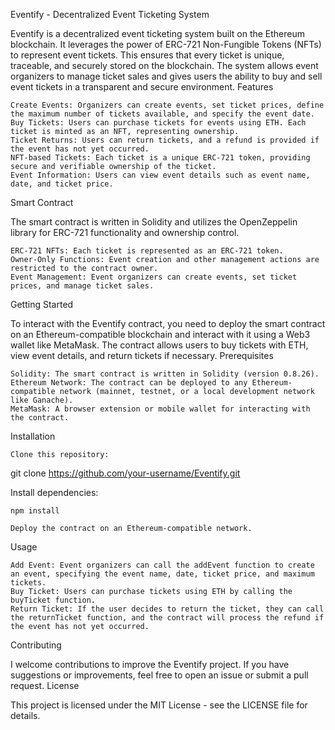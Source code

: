 Eventify - Decentralized Event Ticketing System

Eventify is a decentralized event ticketing system built on the Ethereum blockchain. It leverages the power of ERC-721 Non-Fungible Tokens (NFTs) to represent event tickets. This ensures that every ticket is unique, traceable, and securely stored on the blockchain. The system allows event organizers to manage ticket sales and gives users the ability to buy and sell event tickets in a transparent and secure environment.
Features

    Create Events: Organizers can create events, set ticket prices, define the maximum number of tickets available, and specify the event date.
    Buy Tickets: Users can purchase tickets for events using ETH. Each ticket is minted as an NFT, representing ownership.
    Ticket Returns: Users can return tickets, and a refund is provided if the event has not yet occurred.
    NFT-based Tickets: Each ticket is a unique ERC-721 token, providing secure and verifiable ownership of the ticket.
    Event Information: Users can view event details such as event name, date, and ticket price.

Smart Contract

The smart contract is written in Solidity and utilizes the OpenZeppelin library for ERC-721 functionality and ownership control.

    ERC-721 NFTs: Each ticket is represented as an ERC-721 token.
    Owner-Only Functions: Event creation and other management actions are restricted to the contract owner.
    Event Management: Event organizers can create events, set ticket prices, and manage ticket sales.

Getting Started

To interact with the Eventify contract, you need to deploy the smart contract on an Ethereum-compatible blockchain and interact with it using a Web3 wallet like MetaMask. The contract allows users to buy tickets with ETH, view event details, and return tickets if necessary.
Prerequisites

    Solidity: The smart contract is written in Solidity (version 0.8.26).
    Ethereum Network: The contract can be deployed to any Ethereum-compatible network (mainnet, testnet, or a local development network like Ganache).
    MetaMask: A browser extension or mobile wallet for interacting with the contract.

Installation

    Clone this repository:

git clone https://github.com/your-username/Eventify.git

Install dependencies:

    npm install

    Deploy the contract on an Ethereum-compatible network.

Usage

    Add Event: Event organizers can call the addEvent function to create an event, specifying the event name, date, ticket price, and maximum tickets.
    Buy Ticket: Users can purchase tickets using ETH by calling the buyTicket function.
    Return Ticket: If the user decides to return the ticket, they can call the returnTicket function, and the contract will process the refund if the event has not yet occurred.

Contributing

I welcome contributions to improve the Eventify project. If you have suggestions or improvements, feel free to open an issue or submit a pull request.
License

This project is licensed under the MIT License - see the LICENSE file for details.
